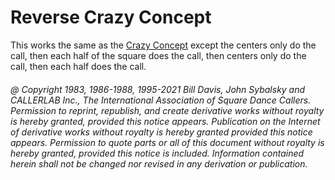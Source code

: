 
# Reverse Crazy Concept

This works the same as the [Crazy Concept](crazy_concept.md) except the centers only do the call,
then each half of the square does the call, then centers only do the call, then
each half does the call.

###### @ Copyright 1983, 1986-1988, 1995-2021 Bill Davis, John Sybalsky and CALLERLAB Inc., The International Association of Square Dance Callers. Permission to reprint, republish, and create derivative works without royalty is hereby granted, provided this notice appears. Publication on the Internet of derivative works without royalty is hereby granted provided this notice appears. Permission to quote parts or all of this document without royalty is hereby granted, provided this notice is included. Information contained herein shall not be changed nor revised in any derivation or publication.
